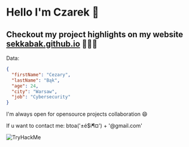 # Hello I'm Czarek 👋

## Checkout my project highlights on my website [sekkabak.github.io](https://sekkabak.github.io/) 🎉🎉🎉

Data:

```json
{
  "firstName": "Cezary",
  "lastName": "Bąk",
  "age": 24,
  "city": "Warsaw",
  "job": "Cybersecurity"
}
```

I'm always open for opensource projects collaboration 😄

If u want to contact me: btoa('±é$i¶¤') + '@gmail.com'

<img src="https://tryhackme-badges.s3.amazonaws.com/sekkabak.png" alt="TryHackMe">
